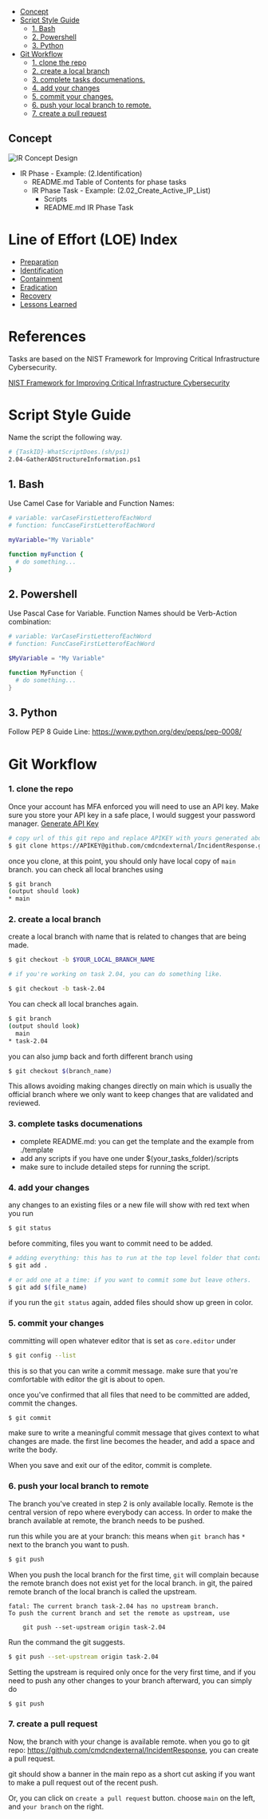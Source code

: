 - [Concept](#concept)   
- [Script Style Guide](#script-style-guide)  
  * [1. Bash](#1-bash)  
  * [2. Powershell](#2-powershell)  
  * [3. Python](#3-python)  
- [Git Workflow](#git-workflow)  
    + [1. clone the repo](#1-clone-the-repo)  
    + [2. create a local branch](#2-create-a-local-branch)  
    + [3. complete tasks documenations.](#3-complete-tasks-documenations)  
    + [4. add your changes](#4-add-your-changes)  
    + [5. commit your changes.](#5-commit-your-changes)  
    + [6. push your local branch to remote.](#6-push-your-local-branch-to-remote)  
    + [7. create a pull request](#7-create-a-pull-request)  

## Concept	
![IR Concept Design](/img/IR-Concept-Design.png)  
* IR Phase - Example: (2.Identification)  
  * README.md Table of Contents for phase tasks  
  * IR Phase Task - Example: (2.02_Create_Active_IP_List)  
    * Scripts  
    * README.md IR Phase Task  


# Line of Effort (LOE) Index  
* [Preparation](1.Preparation)   
* [Identification](2.Identification)  
* [Containment](3.Containment)  
* [Eradication](4.Eradication)  
* [Recovery](5.Recovery)  
* [Lessons Learned](6.LessonsLearned)  



# References  
Tasks are based on the NIST Framework for Improving Critical Infrastructure Cybersecurity.  

[NIST Framework for Improving Critical Infrastructure Cybersecurity](https://nvlpubs.nist.gov/nistpubs/CSWP/NIST.CSWP.04162018.pdf)  

# Script Style Guide  
Name the script the following way.
```bash
# {TaskID}-WhatScriptDoes.(sh/ps1)
2.04-GatherADStructureInformation.ps1
```

## 1. Bash  
Use Camel Case for Variable and Function Names:

```bash
# variable: varCaseFirstLetterofEachWord
# function: funcCaseFirstLetterofEachWord

myVariable="My Variable"

function myFunction {
  # do something...
}
```

## 2. Powershell  
Use Pascal Case for Variable. Function Names should be Verb-Action combination:
```powershell
# variable: VarCaseFirstLetterofEachWord
# function: FuncCaseFirstLetterofEachWord

$MyVariable = "My Variable"

function MyFunction {
  # do something...
}
```

## 3. Python  
Follow PEP 8 Guide Line: https://www.python.org/dev/peps/pep-0008/

# Git Workflow  
### 1. clone the repo  

Once your account has MFA enforced you will need to use an API key.  Make sure you store your API key in a safe place, I would suggest your password manager.
[Generate API Key](https://help.github.com/en/github/authenticating-to-github/creating-a-personal-access-token-for-the-command-line)


```bash
# copy url of this git repo and replace APIKEY with yours generated above
$ git clone https://APIKEY@github.com/cmdcndexternal/IncidentResponse.git
```

once you clone, at this point, you should only have local copy of `main` branch.
you can check all local branches using

```bash
$ git branch
(output should look)
* main
```

### 2. create a local branch  
create a local branch with name that is related to changes that are being made.
```bash
$ git checkout -b $YOUR_LOCAL_BRANCH_NAME

# if you're working on task 2.04, you can do something like.

$ git checkout -b task-2.04
```

You can check all local branches again.
```bash
$ git branch
(output should look)
  main
* task-2.04
```

you can also jump back and forth different branch using
```bash
$ git checkout $(branch_name)
```

This allows avoiding making changes directly on main which is usually the official branch
where we only want to keep changes that are validated and reviewed.

### 3. complete tasks documenations  
- complete README.md: you can get the template and the example from ./template
- add any scripts if you have one under $(your_tasks_folder)/scripts
- make sure to include detailed steps for running the script.

### 4. add your changes  
any changes to an existing files or a new file will show with red text when you run
```bash
$ git status
```

before commiting, files you want to commit need to be added.
```bash
# adding everything: this has to run at the top level folder that contains any changes that are made.
$ git add .

# or add one at a time: if you want to commit some but leave others.
$ git add $(file_name)
```

if you run the `git status` again, added files should show up green in color.

### 5. commit your changes  
committing will open whatever editor that is set as `core.editor` under
```bash
$ git config --list
```

this is so that you can write a commit message. make sure that
you're comfortable with editor the git is about to open.

once you've confirmed that all files that need to be committed are added,
commit the changes.

```bash
$ git commit
```

make sure to write a meaningful commit message that gives context to what changes are made.
the first line becomes the header,
and add a space and write the body.

When you save and exit our of the editor, commit is complete.  

### 6. push your local branch to remote  
The branch you've created in step 2 is only available locally.  Remote is the central version of repo where everybody can access.  In order to make the branch available at remote, the branch needs to be pushed.  

run this while you are at your branch:
this means when `git branch` has `*` next to the branch you want to push.
```bash
$ git push
```

When you push the local branch for the first time,
`git` will complain because the remote branch does not exist yet for the local branch.
in git, the paired remote branch of the local branch is called the upstream.

```
fatal: The current branch task-2.04 has no upstream branch.
To push the current branch and set the remote as upstream, use

    git push --set-upstream origin task-2.04
```

Run the command the git suggests.
```bash
$ git push --set-upstream origin task-2.04
```

Setting the upstream is required only once for the very first time,
and if you need to push any other changes to your branch afterward,
you can simply do

```bash
$ git push
```
### 7. create a pull request  
Now, the branch with your change is available remote.
when you go to git repo: https://github.com/cmdcndexternal/IncidentResponse,
you can create a pull request.

git should show a banner in the main repo as a short cut asking
if you want to make a pull request out of the recent push.

Or, you can click on `create a pull request` button.
choose `main` on the left, and `your branch` on the right.
